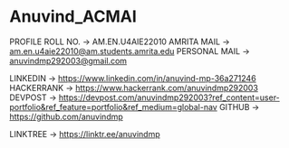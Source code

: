 # Anuvind_ACMAI
PROFILE
ROLL NO.      -> AM.EN.U4AIE22010
AMRITA MAIL   -> am.en.u4aie22010@am.students.amrita.edu
PERSONAL MAIL -> anuvindmp292003@gmail.com

LINKEDIN      -> https://www.linkedin.com/in/anuvind-mp-36a271246
HACKERRANK    -> https://www.hackerrank.com/anuvindmp292003
DEVPOST       -> https://devpost.com/anuvindmp292003?ref_content=user-portfolio&ref_feature=portfolio&ref_medium=global-nav
GITHUB        -> https://github.com/anuvindmp

LINKTREE      -> https://linktr.ee/anuvindmp
